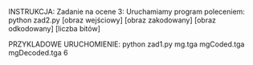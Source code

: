 INSTRUKCJA:
    Zadanie na ocene 3:
    Uruchamiamy program poleceniem: python zad2.py [obraz wejściowy] [obraz zakodowany] [obraz odkodowany] [liczba bitów]

PRZYKLADOWE URUCHOMIENIE:
    python zad1.py mg.tga mgCoded.tga mgDecoded.tga 6